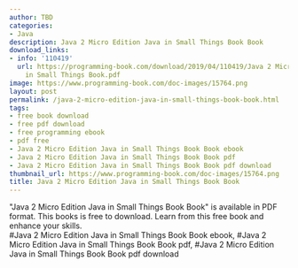 ```yaml
---
author: TBD
categories:
- Java
description: Java 2 Micro Edition Java in Small Things Book Book
download_links:
- info: '110419'
  url: https://programming-book.com/download/2019/04/110419/Java 2 Micro Edition Java
    in Small Things Book.pdf
image: https://www.programming-book.com/doc-images/15764.png
layout: post
permalink: /java-2-micro-edition-java-in-small-things-book-book.html
tags:
- free book download
- free pdf download
- free programming ebook
- pdf free
- Java 2 Micro Edition Java in Small Things Book Book ebook
- Java 2 Micro Edition Java in Small Things Book Book pdf
- Java 2 Micro Edition Java in Small Things Book Book pdf download
thumbnail_url: https://www.programming-book.com/doc-images/15764.png
title: Java 2 Micro Edition Java in Small Things Book Book
---
```


 
<div class="item-desc text-justify">
  "Java 2 Micro Edition Java in Small Things Book Book" is available in PDF format. This books is free to download. Learn from this free book and enhance your skills.
  <br>
  #Java 2 Micro Edition Java in Small Things Book Book ebook, #Java 2 Micro Edition Java in Small Things Book Book pdf, #Java 2 Micro Edition Java in Small Things Book Book pdf download
</div>